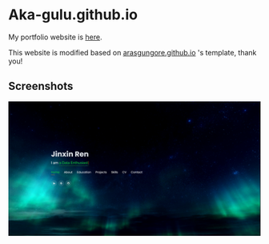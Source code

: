 # Aka-gulu.github.io

My portfolio website is [here](https://aka-gulu.github.io).

This website is modified based on [arasgungore.github.io](https://arasgungore.github.io) 's template, thank you!



## Screenshots

<p float="center">
    <img src="https://github.com/Aka-Gulu/Aka-Gulu.github.io/blob/main/Screenshots/Screenshot.png" width="800">
</p>



